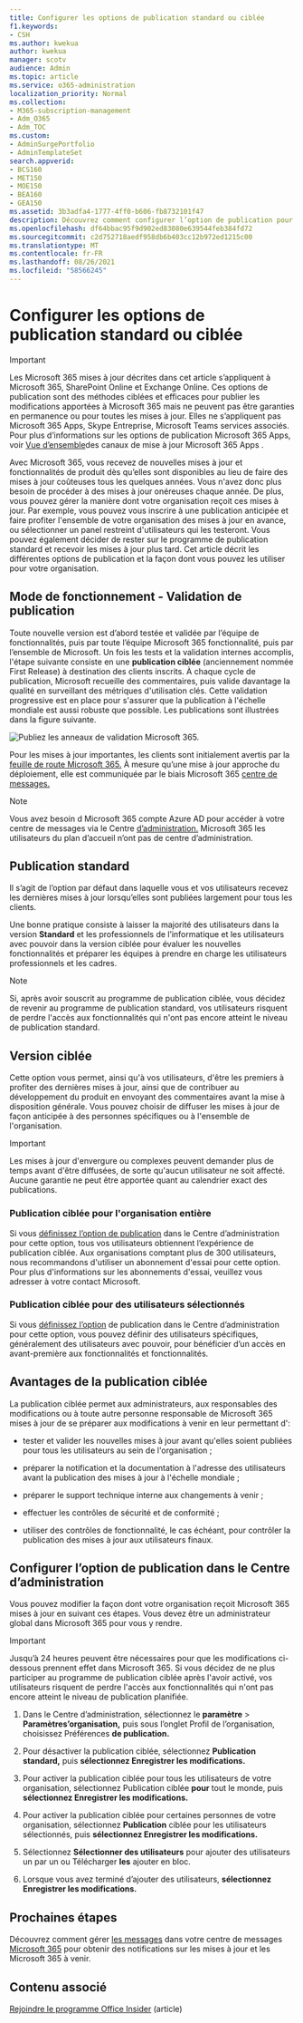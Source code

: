 ```yaml
---
title: Configurer les options de publication standard ou ciblée
f1.keywords:
- CSH
ms.author: kwekua
author: kwekua
manager: scotv
audience: Admin
ms.topic: article
ms.service: o365-administration
localization_priority: Normal
ms.collection:
- M365-subscription-management
- Adm_O365
- Adm_TOC
ms.custom:
- AdminSurgePortfolio
- AdminTemplateSet
search.appverid:
- BCS160
- MET150
- MOE150
- BEA160
- GEA150
ms.assetid: 3b3adfa4-1777-4ff0-b606-fb8732101f47
description: Découvrez comment configurer l’option de publication pour les nouvelles mises à jour de produits et de fonctionnalités dans le Centre d’administration Microsoft 365.
ms.openlocfilehash: df64bbac95f9d902ed83080e639544feb384fd72
ms.sourcegitcommit: c2d752718aedf958db6b403cc12b972ed1215c00
ms.translationtype: MT
ms.contentlocale: fr-FR
ms.lasthandoff: 08/26/2021
ms.locfileid: "58566245"
---
```

# <a name="set-up-the-standard-or-targeted-release-options"></a>Configurer les options de publication standard ou ciblée

> [!IMPORTANT]
> Les Microsoft 365 mises à jour décrites dans cet article s’appliquent à Microsoft 365, SharePoint Online et Exchange Online. Ces options de publication sont des méthodes ciblées et efficaces pour publier les modifications apportées à Microsoft 365 mais ne peuvent pas être garanties en permanence ou pour toutes les mises à jour. Elles ne s’appliquent pas Microsoft 365 Apps, Skype Entreprise, Microsoft Teams services associés. Pour plus d’informations sur les options de publication Microsoft 365 Apps, voir [Vue d’ensemble](/deployoffice/overview-update-channels)des canaux de mise à jour Microsoft 365 Apps .

Avec Microsoft 365, vous recevez de nouvelles mises à jour et fonctionnalités de produit dès qu’elles sont disponibles au lieu de faire des mises à jour coûteuses tous les quelques années. Vous n'avez donc plus besoin de procéder à des mises à jour onéreuses chaque année. De plus, vous pouvez gérer la manière dont votre organisation reçoit ces mises à jour. Par exemple, vous pouvez vous inscrire à une publication anticipée et faire profiter l'ensemble de votre organisation des mises à jour en avance, ou sélectionner un panel restreint d'utilisateurs qui les testeront. Vous pouvez également décider de rester sur le programme de publication standard et recevoir les mises à jour plus tard. Cet article décrit les différentes options de publication et la façon dont vous pouvez les utiliser pour votre organisation.

## <a name="how-it-works---release-validation"></a>Mode de fonctionnement - Validation de publication

Toute nouvelle version est d’abord testée et validée par l’équipe de fonctionnalités, puis par toute l’équipe Microsoft 365 fonctionnalité, puis par l’ensemble de Microsoft. Un fois les tests et la validation internes accomplis, l'étape suivante consiste en une **publication ciblée** (anciennement nommée First Release) à destination des clients inscrits. À chaque cycle de publication, Microsoft recueille des commentaires, puis valide davantage la qualité en surveillant des métriques d'utilisation clés. Cette validation progressive est en place pour s'assurer que la publication à l'échelle mondiale est aussi robuste que possible. Les publications sont illustrées dans la figure suivante. 
  
![Publiez les anneaux de validation Microsoft 365.](../../media/73611ed3-2d8c-4e7b-8074-9f03b239f9ed.png)
  
Pour les mises à jour importantes, les clients sont initialement avertis par la [feuille de route Microsoft 365.](https://products.office.com/business/office-365-roadmap) À mesure qu’une mise à jour approche du déploiement, elle est communiquée par le biais Microsoft 365 [centre de messages.](https://admin.microsoft.com/Adminportal/Home?source=applauncher#/MessageCenter)

> [!NOTE]
> Vous avez besoin d Microsoft 365 compte Azure AD pour accéder à votre centre de messages via le Centre [d’administration.](/office365/admin/admin-overview/about-the-admin-center) Microsoft 365 les utilisateurs du plan d’accueil n’ont pas de centre d’administration.


## <a name="standard-release"></a>Publication standard

Il s’agit de l’option par défaut dans laquelle vous et vos utilisateurs recevez les dernières mises à jour lorsqu’elles sont publiées largement pour tous les clients.
  
Une bonne pratique consiste à laisser la majorité des utilisateurs  dans la version **Standard** et les professionnels de l’informatique et les utilisateurs avec pouvoir dans la version ciblée pour évaluer les nouvelles fonctionnalités et préparer les équipes à prendre en charge les utilisateurs professionnels et les cadres. 
  
> [!NOTE]
> Si, après avoir souscrit au programme de publication ciblée, vous décidez de revenir au programme de publication standard, vos utilisateurs risquent de perdre l'accès aux fonctionnalités qui n'ont pas encore atteint le niveau de publication standard. 
  
## <a name="targeted-release"></a>Version ciblée

Cette option vous permet, ainsi qu'à vos utilisateurs, d'être les premiers à profiter des dernières mises à jour, ainsi que de contribuer au développement du produit en envoyant des commentaires avant la mise à disposition générale. Vous pouvez choisir de diffuser les mises à jour de façon anticipée à des personnes spécifiques ou à l'ensemble de l'organisation.
  
> [!IMPORTANT]
> Les mises à jour d'envergure ou complexes peuvent demander plus de temps avant d'être diffusées, de sorte qu'aucun utilisateur ne soit affecté. Aucune garantie ne peut être apportée quant au calendrier exact des publications. 
  
### <a name="targeted-release-for-entire-organization"></a>Publication ciblée pour l'organisation entière

Si vous [définissez l’option de publication](#set-up-the-release-option-in-the-admin-center) dans le Centre d’administration pour cette option, tous vos utilisateurs obtiennent l’expérience de publication ciblée. Aux organisations comptant plus de 300 utilisateurs, nous recommandons d'utiliser un abonnement d'essai pour cette option. Pour plus d'informations sur les abonnements d'essai, veuillez vous adresser à votre contact Microsoft. 
  
### <a name="targeted-release-for-selected-users"></a>Publication ciblée pour des utilisateurs sélectionnés

Si vous [définissez l’option](#set-up-the-release-option-in-the-admin-center) de publication dans le Centre d’administration pour cette option, vous pouvez définir des utilisateurs spécifiques, généralement des utilisateurs avec pouvoir, pour bénéficier d’un accès en avant-première aux fonctionnalités et fonctionnalités. 
  
## <a name="benefits-of-targeted-release"></a>Avantages de la publication ciblée

La publication ciblée permet aux administrateurs, aux responsables des modifications ou à toute autre personne responsable de Microsoft 365 mises à jour de se préparer aux modifications à venir en leur permettant d':
  
- tester et valider les nouvelles mises à jour avant qu'elles soient publiées pour tous les utilisateurs au sein de l'organisation ;
    
- préparer la notification et la documentation à l'adresse des utilisateurs avant la publication des mises à jour à l'échelle mondiale ;
    
- préparer le support technique interne aux changements à venir ;
    
- effectuer les contrôles de sécurité et de conformité ;
    
- utiliser des contrôles de fonctionnalité, le cas échéant, pour contrôler la publication des mises à jour aux utilisateurs finaux.
    
## <a name="set-up-the-release-option-in-the-admin-center"></a>Configurer l’option de publication dans le Centre d’administration

Vous pouvez modifier la façon dont votre organisation reçoit Microsoft 365 mises à jour en suivant ces étapes. Vous devez être un administrateur global dans Microsoft 365 pour vous y rendre.
  
> [!IMPORTANT]
> Jusqu’à 24 heures peuvent être nécessaires pour que les modifications ci-dessous prennent effet dans Microsoft 365. Si vous décidez de ne plus participer au programme de publication ciblée après l'avoir activé, vos utilisateurs risquent de perdre l'accès aux fonctionnalités qui n'ont pas encore atteint le niveau de publication planifiée. 
  
1. Dans le Centre d’administration, sélectionnez le **paramètre**  >  <a href="https://go.microsoft.com/fwlink/p/?linkid=2067339" target="_blank"></a>**Paramètres’organisation,** puis sous l’onglet Profil de l’organisation, choisissez Préférences **de publication.**

5. Pour désactiver la publication ciblée, sélectionnez **Publication standard,** puis **sélectionnez Enregistrer les modifications.** 
    
6. Pour activer la publication ciblée pour tous les utilisateurs de votre organisation, sélectionnez Publication ciblée **pour** tout le monde, puis **sélectionnez Enregistrer les modifications.** 
    
7. Pour activer la publication ciblée pour certaines personnes de votre organisation, sélectionnez **Publication** ciblée pour les utilisateurs sélectionnés, puis **sélectionnez Enregistrer les modifications.** 
    
8. Sélectionnez **Sélectionner des utilisateurs** pour ajouter des utilisateurs un par un ou Télécharger **les** ajouter en bloc.
    
9. Lorsque vous avez terminé d’ajouter des utilisateurs, **sélectionnez Enregistrer les modifications.**
  
## <a name="next-steps"></a>Prochaines étapes

Découvrez comment gérer [les messages](/office365/admin/manage/message-center) dans votre centre de messages [Microsoft 365](https://admin.microsoft.com/Adminportal/Home?source=applauncher#/MessageCenter) pour obtenir des notifications sur les mises à jour et les Microsoft 365 à venir.

## <a name="related-content"></a>Contenu associé

[Rejoindre le programme Office Insider](https://insider.office.com/join/windows) (article)
